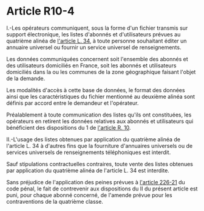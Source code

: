 # Article R10-4

I.-Les opérateurs communiquent, sous la forme d'un fichier transmis sur support électronique, les listes d'abonnés et d'utilisateurs prévues au quatrième alinéa de [l'article L. 34][1], à toute personne souhaitant éditer un annuaire universel ou fournir un service universel de renseignements. 

Les données communiquées concernent soit l'ensemble des abonnés et des utilisateurs domiciliés en France, soit les abonnés et utilisateurs domiciliés dans la ou les communes de la zone géographique faisant l'objet de la demande. 

Les modalités d'accès à cette base de données, le format des données ainsi que les caractéristiques du fichier mentionné au deuxième alinéa sont définis par accord entre le demandeur et l'opérateur. 

Préalablement à toute communication des listes qu'ils ont constituées, les opérateurs en retirent les données relatives aux abonnés et utilisateurs qui bénéficient des dispositions du 1 de [l'article R. 10][2]. 

II.-L'usage des listes obtenues par application du quatrième alinéa de l'article L. 34 à d'autres fins que la fourniture d'annuaires universels ou de services universels de renseignements téléphoniques est interdit. 

Sauf stipulations contractuelles contraires, toute vente des listes obtenues par application du quatrième alinéa de l'article L. 34 est interdite. 

Sans préjudice de l'application des peines prévues à [l'article 226-21][3] du code pénal, le fait de contrevenir aux dispositions du II du présent article est puni, pour chaque abonné concerné, de l'amende prévue pour les contraventions de la quatrième classe.

 [1]: /affichCodeArticle.do?cidTexte=LEGITEXT000006070987&idArticle=LEGIARTI000006465404&dateTexte=&categorieLien=cid
 [2]: /affichCodeArticle.do?cidTexte=LEGITEXT000006070987&idArticle=LEGIARTI000006466538&dateTexte=&categorieLien=cid
 [3]: /affichCodeArticle.do?cidTexte=LEGITEXT000006070719&idArticle=LEGIARTI000006417978&dateTexte=&categorieLien=cid